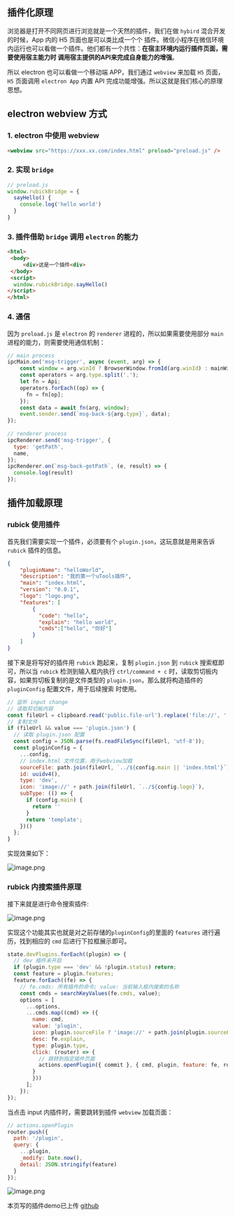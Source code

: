 ## 插件化原理
浏览器是打开不同网页进行浏览就是一个天然的插件，我们在做 `hybird` 混合开发的时候，App 内的 H5 页面也是可以类比成一个个
插件。微信小程序在微信环境内运行也可以看做一个插件。他们都有一个共性：**在宿主环境内运行插件页面，需要使用宿主能力时
调用宿主提供的API来完成自身能力的增强**。

所以 electron 也可以看做一个移动端 APP，我们通过 `webview` 来加载 `H5` 页面，`H5` 页面调用 `electron App` 内置 API
完成功能增强。所以这就是我们核心的原理思想。

## electron webview 方式
### 1. electron 中使用 webview

```html
<webview src="https://xxx.xx.com/index.html" preload="preload.js" />
```

### 2. 实现 `bridge`
```js
// preload.js
window.rubickBridge = {
  sayHello() {
    console.log('hello world')
  }
}
```

### 3. 插件借助 `bridge` 调用 `electron` 的能力

```html
<html>
 <body>
     <div>这是一个插件<div>
 </body>
 <script>
  window.rubickBridge.sayHello()
</script>
</html>
```

### 4. 通信
因为 `proload.js` 是 `electron` 的 `renderer` 进程的，所以如果需要使用部分 `main` 进程的能力，则需要使用通信机制：
```js
// main process
ipcMain.on('msg-trigger', async (event, arg) => {
    const window = arg.winId ? BrowserWindow.fromId(arg.winId) : mainWindow
    const operators = arg.type.split('.');
    let fn = Api;
    operators.forEach((op) => {
      fn = fn[op];
    });
    const data = await fn(arg, window);
    event.sender.send(`msg-back-${arg.type}`, data);
});
  
// renderer process
ipcRenderer.send('msg-trigger', {
  type: 'getPath',
  name,
});
ipcRenderer.on(`msg-back-getPath`, (e, result) => {
  console.log(result)
});
```

## 插件加载原理
### rubick 使用插件
首先我们需要实现一个插件，必须要有个 `plugin.json`，这玩意就是用来告诉 `rubick` 插件的信息。
```json
{
    "pluginName": "helloWorld",
    "description": "我的第一个uTools插件",
    "main": "index.html",
    "version": "0.0.1",
    "logo": "logo.png",
    "features": [
        {
          "code": "hello",
          "explain": "hello world",
          "cmds":["hello", "你好"]
        }
    ]
}
```
接下来是将写好的插件用 `rubick` 跑起来，复制 `plugin.json` 到 `rubick` 搜索框即可，所以当 `rubick` 检测到输入框内执行
`ctrl/command + c` 时，读取剪切板内容，如果剪切板复制的是文件类型的 `plugin.json`，那么就将构造插件的 `pluginConfig` 配置文件，用于后续搜索
时使用。

```js
// 监听 input change
// 读取剪切板内容
const fileUrl = clipboard.read('public.file-url').replace('file://', '');
// 复制文件
if (fileUrl && value === 'plugin.json') {
  // 读取 plugin.json 配置
  const config = JSON.parse(fs.readFileSync(fileUrl, 'utf-8'));
  const pluginConfig = {
    ...config,
    // index.html 文件位置，用于webview加载
    sourceFile: path.join(fileUrl, `../${config.main || 'index.html'}`),
    id: uuidv4(),
    type: 'dev',
    icon: 'image://' + path.join(fileUrl, `../${config.logo}`),
    subType: (() => {
      if (config.main) {
        return ''
      }
      return 'template';
    })()
  };
}
```
实现效果如下：


![image.png](https://p6-juejin.byteimg.com/tos-cn-i-k3u1fbpfcp/b40162dd4c774a3ca6db2aa63c3606eb~tplv-k3u1fbpfcp-watermark.image)

### rubick 内搜索插件原理

接下来就是进行命令搜索插件:


![image.png](https://p9-juejin.byteimg.com/tos-cn-i-k3u1fbpfcp/236e9308fa324a3bac266ff7332cd1ab~tplv-k3u1fbpfcp-watermark.image)

实现这个功能其实也就是对之前存储的`pluginConfig`的里面的 `features` 进行遍历，找到相应的 `cmd` 后进行下拉框展示即可。

```js
state.devPlugins.forEach((plugin) => {
  // dev 插件未开启
  if (plugin.type === 'dev' && !plugin.status) return;
  const feature = plugin.features;
  feature.forEach((fe) => {
    // fe.cmds: 所有插件的命令; value: 当前输入框内搜索的名称
    const cmds = searchKeyValues(fe.cmds, value);
    options = [
      ...options,
      ...cmds.map((cmd) => ({
        name: cmd, 
        value: 'plugin',
        icon: plugin.sourceFile ? 'image://' + path.join(plugin.sourceFile, `../${plugin.logo}`) : plugin.logo,
        desc: fe.explain,
        type: plugin.type,
        click: (router) => {
          // 跳转到指定插件页面
          actions.openPlugin({ commit }, { cmd, plugin, feature: fe, router });
        }
        }))
      ];
    });
});
```

当点击 input 内插件时，需要跳转到插件 `webview` 加载页面：

```js
// actions.openPlugin
router.push({
  path: '/plugin',
  query: {
    ...plugin,
    _modify: Date.now(),
    detail: JSON.stringify(feature)
  }
});
```

![image.png](https://p6-juejin.byteimg.com/tos-cn-i-k3u1fbpfcp/37cf1909b1374606bdd1fbae657433c7~tplv-k3u1fbpfcp-watermark.image)

本页写的插件demo已上传 [github](https://github.com/clouDr-f2e/rubick-plugin-demo)
